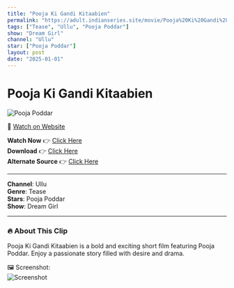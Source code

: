 ```yaml
---
title: "Pooja Ki Gandi Kitaabien"
permalink: "https://adult.indianseries.site/movie/Pooja%20Ki%20Gandi%20Kitaabien"
tags: ["Tease", "Ullu", "Pooja Poddar"]
show: "Dream Girl"
channel: "Ullu"
star: ["Pooja Poddar"]
layout: post
date: "2025-01-01"
---
```


# Pooja Ki Gandi Kitaabien

![Pooja Poddar](https://shorts.desisins.com/wp-content/uploads/2024/06/Pooja-Poddar-Ki-Gandi-Kitabtien-Dream-Girl-Ullu-DesiSins.com_.jpg)

🔗 [Watch on Website](https://adult.indianseries.site/movie/Pooja%20Ki%20Gandi%20Kitaabien)

**Watch Now** 👉 [Click Here](https://adult.indianseries.site/movie/Pooja%20Ki%20Gandi%20Kitaabien)  
**Download** 👉 [Click Here](https://adult.indianseries.site/movie/Pooja%20Ki%20Gandi%20Kitaabien)  
**Alternate Source** 👉 [Click Here](https://adult.indianseries.site/movie/Pooja%20Ki%20Gandi%20Kitaabien)

---

**Channel**: Ullu  
**Genre**: Tease  
**Stars**: Pooja Poddar  
**Show**: Dream Girl

---

### 🔥 About This Clip

Pooja Ki Gandi Kitaabien is a bold and exciting short film featuring Pooja Poddar. Enjoy a passionate story filled with desire and drama.
 
🖼️ Screenshot:  
![Screenshot](https://shorts.desisins.com/wp-content/uploads/2024/06/Pooja-Poddar-Ki-Gandi-Kitabtien-Dream-Girl-Ullu-DesiSins.com_.jpg)
